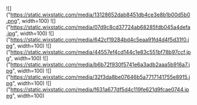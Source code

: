 ![]("https://static.wixstatic.com/media/13128652dab8451db4ce3e8b1b00d5b0.png", width=100)
![]("https://static.wixstatic.com/media/07d9c8cd37724ab68285fdb045a4defa.jpg", width=100)
![]("https://static.wixstatic.com/media/642cf19284bd4c5eaa91fd4d4f5d31f0.jpg", width=100)
![]("https://static.wixstatic.com/media/44557ef4cd144c1e83c551bf78b97ccf.jpg", width=100)
![]("https://static.wixstatic.com/media/b6b72f930f5741e6a3adb2aaa5b916a7.jpg", width=100)
![]("https://static.wixstatic.com/media/32f3da8be07646b5a7717141755e8915.jpg", width=100)
![]("https://static.wixstatic.com/media/f631a677df5d4c119fe621d9fcae0744.jpeg", width=100)
